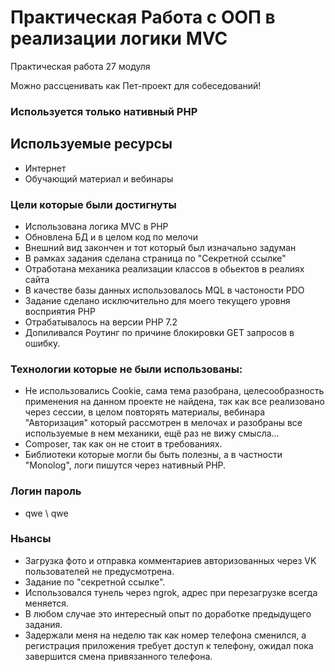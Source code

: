 # Практическая Работа с ООП в реализации логики MVC

Практическая работа 27 модуля

Можно рассценивать как Пет-проект для собеседований!
### Используется только нативный PHP

## Используемые ресурсы

* Интернет
* Обучающий материал и вебинары

### Цели которые были достигнуты

* Использована логика MVC в PHP
* Обновлена БД и в целом код по мелочи
* Внешний вид закончен и тот который был изначально задуман
* В рамках задания сделана страница по "Секретной ссылке"
* Отработана механика реализации классов в обьектов в реалиях сайта
* В качестве базы данных использовалось MQL в частоности PDO
* Задание сделано исключительно для моего текущего уровня восприятия PHP
* Отрабатывалось на версии PHP 7.2
* Допиливался Роутинг по причине блокировки GET запросов в ошибку.

### Технологии которые не были использованы:

* Не использовались Cookie, сама тема разобрана, целесообразность применения на данном проекте не найдена, так как все реализовано через сессии, в целом повторять материалы, вебинара "Авторизация" который рассмотрен в мелочах и разобраны все используемые в нем механики, ещё раз не вижу смысла...
* Composer, так как он не стоит в требованиях.
* Библиотеки которые могли бы быть полезны, а в частности "Monolog", логи пишутся через нативный PHP.

### Логин пароль
* qwe \ qwe

### Ньансы
* Загрузка фото и отправка комментариев авторизованных через VK пользователей не предусмотрена.
* Задание по "секретной ссылке".
* Использовался тунель через ngrok, адрес при перезагрузке всегда меняется.
* В любом случае это интересный опыт по доработке предыдущего задания.
* Задержали меня на неделю так как номер телефона сменился, а регистрация приложения требует доступ к телефону, ожидал пока завершится смена привязанного телефона.